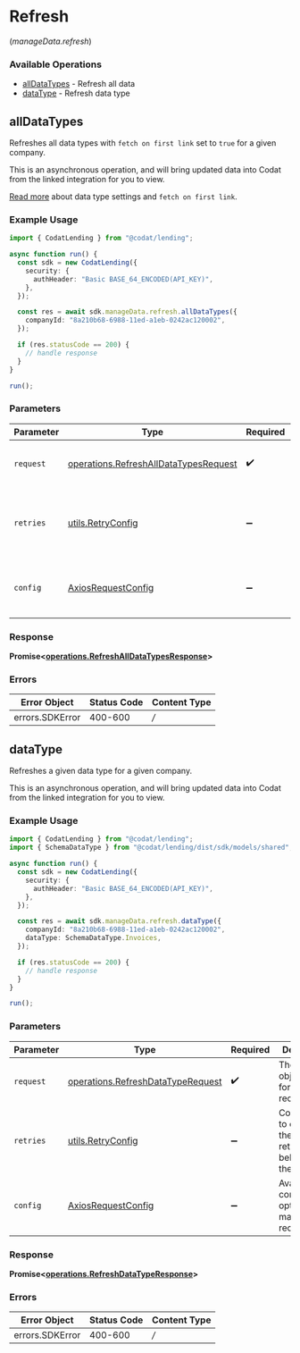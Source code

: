 # Refresh
(*manageData.refresh*)

### Available Operations

* [allDataTypes](#alldatatypes) - Refresh all data
* [dataType](#datatype) - Refresh data type

## allDataTypes

Refreshes all data types with `fetch on first link` set to `true` for a given company.

This is an asynchronous operation, and will bring updated data into Codat from the linked integration for you to view.

[Read more](https://docs.codat.io/core-concepts/data-type-settings) about data type settings and `fetch on first link`.

### Example Usage

```typescript
import { CodatLending } from "@codat/lending";

async function run() {
  const sdk = new CodatLending({
    security: {
      authHeader: "Basic BASE_64_ENCODED(API_KEY)",
    },
  });

  const res = await sdk.manageData.refresh.allDataTypes({
    companyId: "8a210b68-6988-11ed-a1eb-0242ac120002",
  });

  if (res.statusCode == 200) {
    // handle response
  }
}

run();
```

### Parameters

| Parameter                                                                                          | Type                                                                                               | Required                                                                                           | Description                                                                                        |
| -------------------------------------------------------------------------------------------------- | -------------------------------------------------------------------------------------------------- | -------------------------------------------------------------------------------------------------- | -------------------------------------------------------------------------------------------------- |
| `request`                                                                                          | [operations.RefreshAllDataTypesRequest](../../sdk/models/operations/refreshalldatatypesrequest.md) | :heavy_check_mark:                                                                                 | The request object to use for the request.                                                         |
| `retries`                                                                                          | [utils.RetryConfig](../../internal/utils/retryconfig.md)                                           | :heavy_minus_sign:                                                                                 | Configuration to override the default retry behavior of the client.                                |
| `config`                                                                                           | [AxiosRequestConfig](https://axios-http.com/docs/req_config)                                       | :heavy_minus_sign:                                                                                 | Available config options for making requests.                                                      |


### Response

**Promise<[operations.RefreshAllDataTypesResponse](../../sdk/models/operations/refreshalldatatypesresponse.md)>**
### Errors

| Error Object    | Status Code     | Content Type    |
| --------------- | --------------- | --------------- |
| errors.SDKError | 400-600         | */*             |

## dataType

Refreshes a given data type for a given company.

This is an asynchronous operation, and will bring updated data into Codat from the linked integration for you to view.

### Example Usage

```typescript
import { CodatLending } from "@codat/lending";
import { SchemaDataType } from "@codat/lending/dist/sdk/models/shared";

async function run() {
  const sdk = new CodatLending({
    security: {
      authHeader: "Basic BASE_64_ENCODED(API_KEY)",
    },
  });

  const res = await sdk.manageData.refresh.dataType({
    companyId: "8a210b68-6988-11ed-a1eb-0242ac120002",
    dataType: SchemaDataType.Invoices,
  });

  if (res.statusCode == 200) {
    // handle response
  }
}

run();
```

### Parameters

| Parameter                                                                                  | Type                                                                                       | Required                                                                                   | Description                                                                                |
| ------------------------------------------------------------------------------------------ | ------------------------------------------------------------------------------------------ | ------------------------------------------------------------------------------------------ | ------------------------------------------------------------------------------------------ |
| `request`                                                                                  | [operations.RefreshDataTypeRequest](../../sdk/models/operations/refreshdatatyperequest.md) | :heavy_check_mark:                                                                         | The request object to use for the request.                                                 |
| `retries`                                                                                  | [utils.RetryConfig](../../internal/utils/retryconfig.md)                                   | :heavy_minus_sign:                                                                         | Configuration to override the default retry behavior of the client.                        |
| `config`                                                                                   | [AxiosRequestConfig](https://axios-http.com/docs/req_config)                               | :heavy_minus_sign:                                                                         | Available config options for making requests.                                              |


### Response

**Promise<[operations.RefreshDataTypeResponse](../../sdk/models/operations/refreshdatatyperesponse.md)>**
### Errors

| Error Object    | Status Code     | Content Type    |
| --------------- | --------------- | --------------- |
| errors.SDKError | 400-600         | */*             |
